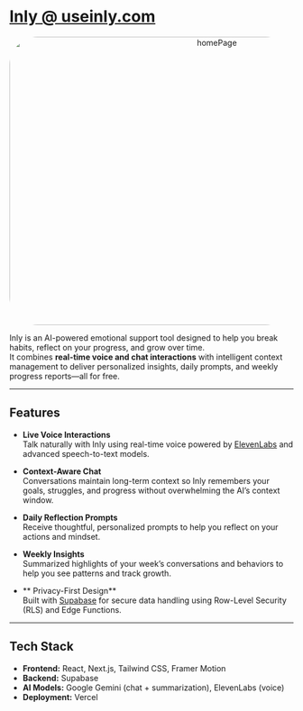# [Inly @ useinly.com](https://useinly.com)
<p align="center">
  <a href="https://useinly.com">
    <img 
      src="https://github.com/user-attachments/assets/4870c01f-0f14-4572-b7d5-db520d8a3411" 
      alt="homePage" 
      width="720" 
      height="512" 
      style="border-radius: 50px;" 
    />
  </a>
</p>


Inly is an AI-powered emotional support tool designed to help you break habits, reflect on your progress, and grow over time.  
It combines **real-time voice and chat interactions** with intelligent context management to deliver personalized insights, daily prompts, and weekly progress reports—all for free.

---

## Features

- **Live Voice Interactions**  
  Talk naturally with Inly using real-time voice powered by [ElevenLabs](https://elevenlabs.io/) and advanced speech-to-text models.

- **Context-Aware Chat**  
  Conversations maintain long-term context so Inly remembers your goals, struggles, and progress without overwhelming the AI’s context window.

- **Daily Reflection Prompts**  
  Receive thoughtful, personalized prompts to help you reflect on your actions and mindset.

- **Weekly Insights**  
  Summarized highlights of your week’s conversations and behaviors to help you see patterns and track growth.

- ** Privacy-First Design**  
  Built with [Supabase](https://supabase.com/) for secure data handling using Row-Level Security (RLS) and Edge Functions.


---

## Tech Stack

- **Frontend:** React, Next.js, Tailwind CSS, Framer Motion  
- **Backend:** Supabase
- **AI Models:** Google Gemini (chat + summarization), ElevenLabs (voice)  
- **Deployment:** Vercel
